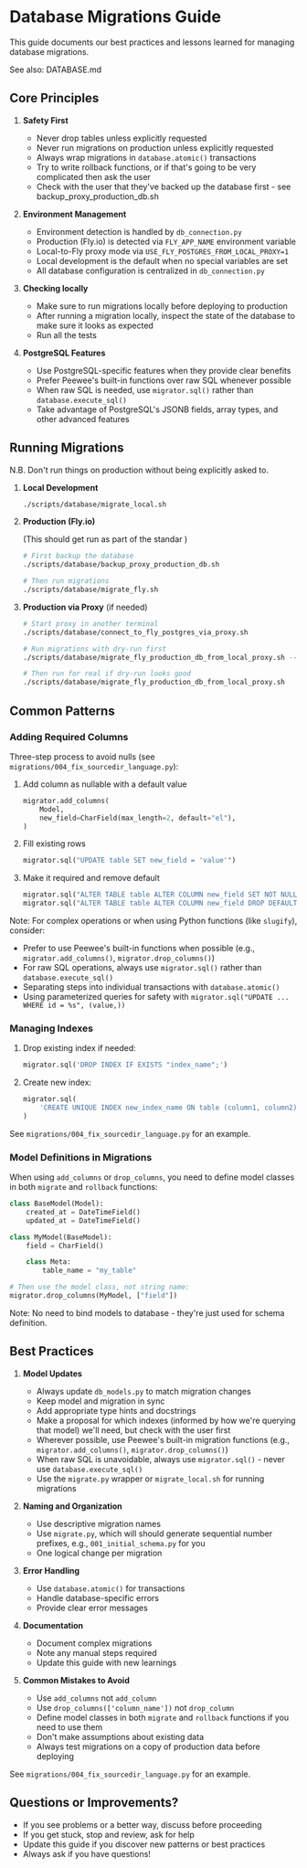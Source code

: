 # Database Migrations Guide

This guide documents our best practices and lessons learned for managing database migrations.

See also: DATABASE.md

## Core Principles

1. **Safety First**
   - Never drop tables unless explicitly requested
   - Never run migrations on production unless explicitly requested
   - Always wrap migrations in `database.atomic()` transactions
   - Try to write rollback functions, or if that's going to be very complicated then ask the user
   - Check with the user that they've backed up the database first - see backup_proxy_production_db.sh
   
2. **Environment Management**
   - Environment detection is handled by `db_connection.py`
   - Production (Fly.io) is detected via `FLY_APP_NAME` environment variable
   - Local-to-Fly proxy mode via `USE_FLY_POSTGRES_FROM_LOCAL_PROXY=1`
   - Local development is the default when no special variables are set
   - All database configuration is centralized in `db_connection.py`

3. **Checking locally**
   - Make sure to run migrations locally before deploying to production
   - After running a migration locally, inspect the state of the database to make sure it looks as expected
   - Run all the tests

4. **PostgreSQL Features**
   - Use PostgreSQL-specific features when they provide clear benefits
   - Prefer Peewee's built-in functions over raw SQL whenever possible
   - When raw SQL is needed, use `migrator.sql()` rather than `database.execute_sql()`
   - Take advantage of PostgreSQL's JSONB fields, array types, and other advanced features

## Running Migrations

N.B. Don't run things on production without being explicitly asked to.

1. **Local Development**
   ```bash
   ./scripts/database/migrate_local.sh
   ```

2. **Production (Fly.io)**

    (This should get run as part of the standar )
   ```bash
   # First backup the database
   ./scripts/database/backup_proxy_production_db.sh
   
   # Then run migrations
   ./scripts/database/migrate_fly.sh
   ```

3. **Production via Proxy** (if needed)
   ```bash
   # Start proxy in another terminal
   ./scripts/database/connect_to_fly_postgres_via_proxy.sh
   
   # Run migrations with dry-run first
   ./scripts/database/migrate_fly_production_db_from_local_proxy.sh --dry-run
   
   # Then run for real if dry-run looks good
   ./scripts/database/migrate_fly_production_db_from_local_proxy.sh
   ```

## Common Patterns

### Adding Required Columns

Three-step process to avoid nulls (see `migrations/004_fix_sourcedir_language.py`):
1. Add column as nullable with a default value
   ```python
   migrator.add_columns(
       Model,
       new_field=CharField(max_length=2, default="el"),
   )
   ```
2. Fill existing rows
   ```python
   migrator.sql("UPDATE table SET new_field = 'value'")
   ```
3. Make it required and remove default
   ```python
   migrator.sql("ALTER TABLE table ALTER COLUMN new_field SET NOT NULL")
   migrator.sql("ALTER TABLE table ALTER COLUMN new_field DROP DEFAULT")
   ```

Note: For complex operations or when using Python functions (like `slugify`), consider:
- Prefer to use Peewee's built-in functions when possible (e.g., `migrator.add_columns()`, `migrator.drop_columns()`)
- For raw SQL operations, always use `migrator.sql()` rather than `database.execute_sql()`
- Separating steps into individual transactions with `database.atomic()`
- Using parameterized queries for safety with `migrator.sql("UPDATE ... WHERE id = %s", (value,))`

### Managing Indexes

1. Drop existing index if needed:
   ```python
   migrator.sql('DROP INDEX IF EXISTS "index_name";')
   ```

2. Create new index:
   ```python
   migrator.sql(
       'CREATE UNIQUE INDEX new_index_name ON table (column1, column2);'
   )
   ```

See `migrations/004_fix_sourcedir_language.py` for an example.

### Model Definitions in Migrations

When using `add_columns` or `drop_columns`, you need to define model classes in both `migrate` and `rollback` functions:

```python
class BaseModel(Model):
    created_at = DateTimeField()
    updated_at = DateTimeField()

class MyModel(BaseModel):
    field = CharField()

    class Meta:
        table_name = "my_table"

# Then use the model class, not string name:
migrator.drop_columns(MyModel, ["field"])
```

Note: No need to bind models to database - they're just used for schema definition.

## Best Practices

1. **Model Updates**
   - Always update `db_models.py` to match migration changes
   - Keep model and migration in sync
   - Add appropriate type hints and docstrings
   - Make a proposal for which indexes (informed by how we're querying that model) we'll need, but check with the user first
   - Wherever possible, use Peewee's built-in migration functions (e.g., `migrator.add_columns()`, `migrator.drop_columns()`)
   - When raw SQL is unavoidable, always use `migrator.sql()` - never use `database.execute_sql()`
   - Use the `migrate.py` wrapper or `migrate_local.sh` for running migrations

2. **Naming and Organization**
   - Use descriptive migration names
   - Use `migrate.py`, which will should generate sequential number prefixes, e.g., `001_initial_schema.py` for you
   - One logical change per migration

3. **Error Handling**
   - Use `database.atomic()` for transactions
   - Handle database-specific errors
   - Provide clear error messages

4. **Documentation**
   - Document complex migrations
   - Note any manual steps required
   - Update this guide with new learnings

5. **Common Mistakes to Avoid**
   - Use `add_columns` not `add_column`
   - Use `drop_columns(['column_name'])` not `drop_column`
   - Define model classes in both `migrate` and `rollback` functions if you need to use them
   - Don't make assumptions about existing data
   - Always test migrations on a copy of production data before deploying

See `migrations/004_fix_sourcedir_language.py` for an example.

## Questions or Improvements?

- If you see problems or a better way, discuss before proceeding
- If you get stuck, stop and review, ask for help
- Update this guide if you discover new patterns or best practices
- Always ask if you have questions!
